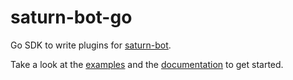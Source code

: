 # saturn-bot-go

Go SDK to write plugins for [saturn-bot](https://github.com/wndhydrnt/saturn-bot).

Take a look at the [examples](./examples) and the [documentation](https://saturn-bot.readthedocs.io/en/latest/task/plugins/) to get started.
